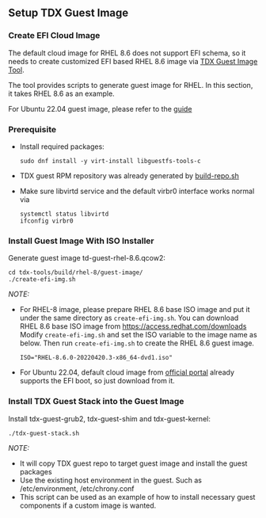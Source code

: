 ## Setup TDX Guest Image

### Create EFI Cloud Image

The default cloud image for RHEL 8.6  does not support EFI schema, so it needs
to create customized EFI based RHEL 8.6 image via [TDX Guest Image Tool](../build/rhel-8/guest-image).

The tool provides scripts to generate guest image for RHEL. In this section, it takes RHEL 8.6 as an example.

For Ubuntu 22.04 guest image, please refer to the [guide](../build/ubuntu-22.04/README.md)

### Prerequisite

- Install required packages:

  ```
  sudo dnf install -y virt-install libguestfs-tools-c
  ```

- TDX guest RPM repository was already generated by [build-repo.sh](../build/rhel-8/build-repo.sh)

- Make sure libvirtd service and the default virbr0 interface works normal via

  ```
  systemctl status libvirtd
  ifconfig virbr0
  ```

### Install Guest Image With ISO Installer

Generate guest image td-guest-rhel-8.6.qcow2:

```
cd tdx-tools/build/rhel-8/guest-image/
./create-efi-img.sh
```

_NOTE:_

- For RHEL-8 image, please prepare RHEL 8.6 base ISO image and put it under the same directory as `create-efi-img.sh`. You can download RHEL 8.6 base ISO image from
<https://access.redhat.com/downloads>
Modify `create-efi-img.sh` and set the ISO variable to the image name as below.
Then run `create-efi-img.sh` to create the RHEL 8.6 guest image.

  ```
  ISO="RHEL-8.6.0-20220420.3-x86_64-dvd1.iso"
  ```

- For Ubuntu 22.04, default cloud image from [official portal](https://cloud-images.ubuntu.com/) already supports the EFI boot, so just download from it.

### Install TDX Guest Stack into the Guest Image

Install tdx-guest-grub2, tdx-guest-shim and tdx-guest-kernel:

```
./tdx-guest-stack.sh
```

_NOTE:_

- It will copy TDX guest repo to target guest image and install the guest
packages
- Use the existing host environment in the guest. Such as /etc/environment,
/etc/chrony.conf
- This script can be used as an example of how to install necessary guest
components if a custom image is wanted.
